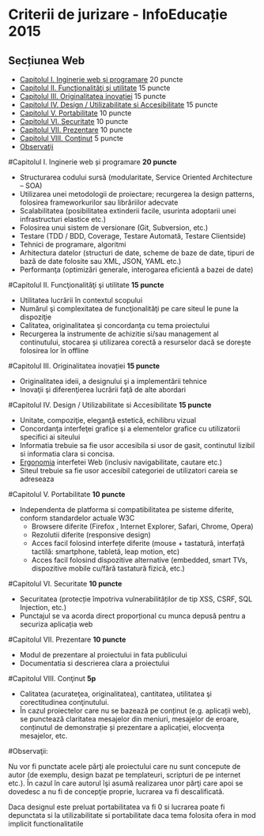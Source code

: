 Criterii de jurizare - InfoEducație 2015
===============================
Secțiunea Web
--------------------

- [Capitolul I. Inginerie web și programare](#capitolul-i-inginerie-web-și-programare-20-puncte) 20 puncte
- [Capitolul II. Funcţionalităţi şi utilitate](#capitolul-ii-funcţionalităţi-și-utilitate-15-puncte) 15 puncte
- [Capitolul III. Originalitatea inovației](#capitolul-iii-originalitatea-inovației-15-puncte) 15 puncte
- [Capitolul IV. Design / Utilizabilitate si Accesibilitate](#capitolul-iv-design-utilizabilitate-si-accesibilitate-15-puncte) 15 puncte
- [Capitolul V. Portabilitate](#capitolul-v-portabilitate-10-puncte) 10 puncte
- [Capitolul VI. Securitate](#capitolul-vi-securitate-10-puncte) 10 puncte
- [Capitolul VII. Prezentare](#capitolul-vii-prezentare-10-puncte) 10 puncte
- [Capitolul VIII. Conţinut](#capitolul-viii-conţinut-5-puncte) 5 puncte
- [Observaţii](#observaţii)

#Capitolul I. Inginerie web și programare **20 puncte**

- Structurarea codului sursă (modularitate, Service Oriented Architecture – SOA)
- Utilizarea unei metodologii de proiectare; recurgerea la design patterns, folosirea framework­urilor sau librăriilor adecvate
- Scalabilitatea (posibilitatea extinderii facile, usurinta adoptarii unei infrastructuri elastice etc.)
- Folosirea unui sistem de versionare (Git, Subversion, etc.)
- Testare (TDD / BDD, Coverage, Testare Automată, Testare Client­side)
- Tehnici de programare, algoritmi
- Arhitectura datelor (structuri de date, scheme de baze de date, tipuri de bază de date folosite sau XML, JSON, YAML etc.)
- Performanţa (optimizări generale, interogarea eficientă a bazei de date)

#Capitolul II. Funcţionalităţi şi utilitate **15 puncte**

- Utilitatea lucrării în contextul scopului
- Numărul şi complexitatea de funcţionalităţi pe care site­ul le pune la dispoziţie
- Calitatea, originalitatea şi concordanţa cu tema proiectului
- Recurgerea la instrumente de achizitie si/sau management al continutului, stocarea și utilizarea corectă a resurselor dacă se dorește folosirea lor în offline

#Capitolul III. Originalitatea inovației **15 puncte**

- Originalitatea ideii, a designului şi a implementării tehnice
- Inovaţii şi diferenţierea lucrării faţă de alte abordari

#Capitolul IV. Design / Utilizabilitate si Accesibilitate **15 puncte**

- Unitate, compoziţie, eleganţă estetică, echilibru vizual
- Concordanţa interfeţei grafice şi a elementelor grafice cu utilizatorii specifici ai site­ului
- Informatia trebuie sa fie usor accesibila si usor de gasit, continutul lizibil si informatia clara si concisa.
- [Ergonomia](http://dexonline.ro/definitie/ergonomie) interfetei Web (inclusiv navigabilitate, cautare etc.)
- Site­ul trebuie sa fie usor accesibil categoriei de utilizatori careia se adreseaza

#Capitolul V. Portabilitate **10 puncte**

- Independenta de platforma si compatibilitatea pe sisteme diferite, conform standardelor actuale W3C
    - Browsere diferite (Firefox , Internet Explorer, Safari, Chrome, Opera)
    - Rezolutii diferite (responsive design)
    - Acces facil folosind interfețe diferite (mouse + tastatură, interfață tactilă: smartphone, tabletă, leap motion, etc)
    - Acces facil folosind dispozitive alternative (embedded, smart TVs, dispozitive mobile cu/fără tastatură fizică, etc.)

#Capitolul VI. Securitate **10 puncte**

- Securitatea (protecție împotriva vulnerabilităților de tip XSS, CSRF, SQL Injection, etc.)
- Punctajul se va acorda direct proporțional cu munca depusă pentru a securiza aplicația web

#Capitolul VII. Prezentare **10 puncte**

- Modul de prezentare al proiectului in fata publicului
- Documentatia si descrierea clara a proiectului

#Capitolul VIII. Conţinut **5p**

- Calitatea (acurateţea, originalitatea), cantitatea, utilitatea şi corectitudinea conţinutului.
- În cazul proiectelor care nu se bazează pe conținut (e.g. aplicații web), se punctează claritatea mesajelor din meniuri, mesajelor de eroare, conținutul de demonstrație și prezentare a aplicației, elocvența mesajelor, etc.

#Observaţii:

Nu vor fi punctate acele părţi ale proiectului care nu sunt concepute de autor (de exemplu, design bazat pe template­uri, scripturi de pe internet etc.). În cazul în care autorul îşi asumă realizarea unor părţi care apoi se dovedesc a nu fi de concepţie proprie, lucrarea va fi descalificată.

Daca designul este preluat portabilitatea va fi 0 si lucrarea poate fi depunctata si la utilizabilitate si portabilitate daca tema folosita ofera in mod implicit functionalitatile
